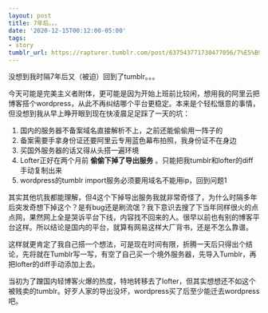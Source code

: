 ```yaml
---
layout: post
title: 7年后。。。
date: '2020-12-15T00:12:00-05:00'
tags:
- story
tumblr_url: https://rapturer.tumblr.com/post/637543771730477056/7%E5%B9%B4%E5%90%8E
---
```

没想到我时隔7年后又（被迫）回到了tumblr。。。

今天可能是完美主义者附体，更可能是因为开始上班前比较闲，想用我的阿里云把博客搭个wordpress，从此不再纠结哪个平台更稳定。本来是个轻松惬意的事情，但没想到我从早上睁开眼到现在快凌晨足足踩了一天的坑：

1. 国内的服务器不备案域名直接解析不上，之前还能偷偷用一阵子的
2. 备案需要手拿身份证还要阿里云专用蓝色幕布拍照，我身份证不在身边
3. 买国外服务器的话又得从头搭一遍环境
4. Lofter正好在两个月前 **偷偷下掉了导出服务** 。只能把我tumblr和lofter的diff手动复制出来
5. wordpress的tumblr import服务必须要用域名不能用ip，回到问题1

其实其他坑我都能理解，但4这个下掉导出服务我就非常奇怪了，为什么时隔多年后突发奇想下掉这个？是有bug还是刷流氓？我下意识去搜了下当年同样很火的点点网，果然网上全是哭诉平台下线，内容找不回来的人。很早以前也有别的博客平台这样。所以结论是国内的平台，就算有网易这样大厂背书，还是不怎么靠谱。

这样就更肯定了我自己搭一个想法，可是现在时间有限，折腾一天后只得出个结论，先将就在Tumblr写一写，有空了自己买一个境外服务器，先导入Tumblr，再把lofter的diff手动添加上去。

当初为了蹭国内轻博客火爆的热度，特地转移去了lofter，但其实想想还不如这个被贱卖的tumblr。好歹人家的导出没坏，wordpress买了后至少能迁去wordpress吧。

